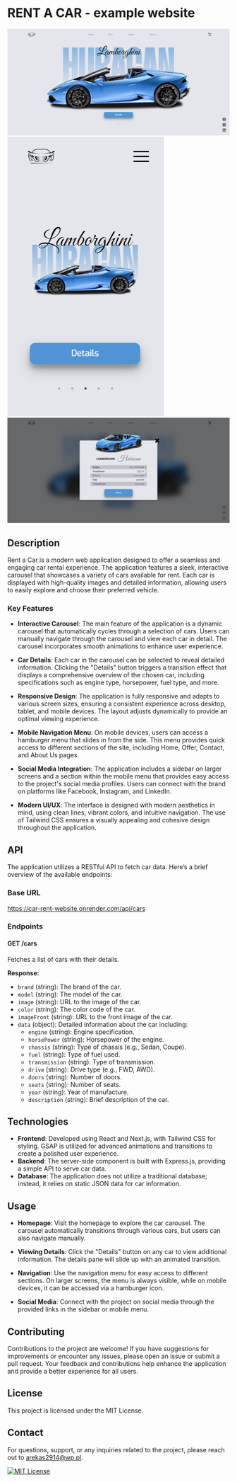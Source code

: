 # RENT A CAR - example website

![main-website](image.png)
![mobile-website](image-1.png)
![com-website](image-2.png)

## Description

Rent a Car is a modern web application designed to offer a seamless and engaging car rental experience. The application features a sleek, interactive carousel that showcases a variety of cars available for rent. Each car is displayed with high-quality images and detailed information, allowing users to easily explore and choose their preferred vehicle.

### Key Features

- **Interactive Carousel**: The main feature of the application is a dynamic carousel that automatically cycles through a selection of cars. Users can manually navigate through the carousel and view each car in detail. The carousel incorporates smooth animations to enhance user experience.

- **Car Details**: Each car in the carousel can be selected to reveal detailed information. Clicking the "Details" button triggers a transition effect that displays a comprehensive overview of the chosen car, including specifications such as engine type, horsepower, fuel type, and more.

- **Responsive Design**: The application is fully responsive and adapts to various screen sizes, ensuring a consistent experience across desktop, tablet, and mobile devices. The layout adjusts dynamically to provide an optimal viewing experience.

- **Mobile Navigation Menu**: On mobile devices, users can access a hamburger menu that slides in from the side. This menu provides quick access to different sections of the site, including Home, Offer, Contact, and About Us pages.

- **Social Media Integration**: The application includes a sidebar on larger screens and a section within the mobile menu that provides easy access to the project's social media profiles. Users can connect with the brand on platforms like Facebook, Instagram, and LinkedIn.

- **Modern UI/UX**: The interface is designed with modern aesthetics in mind, using clean lines, vibrant colors, and intuitive navigation. The use of Tailwind CSS ensures a visually appealing and cohesive design throughout the application.

## API

The application utilizes a RESTful API to fetch car data. Here’s a brief overview of the available endpoints:

### Base URL

https://car-rent-website.onrender.com/api/cars

### Endpoints

#### GET /cars

Fetches a list of cars with their details.

**Response:**

- `brand` (string): The brand of the car.
- `model` (string): The model of the car.
- `image` (string): URL to the image of the car.
- `color` (string): The color code of the car.
- `imageFront` (string): URL to the front image of the car.
- `data` (object): Detailed information about the car including:
  - `engine` (string): Engine specification.
  - `horsePower` (string): Horsepower of the engine.
  - `chassis` (string): Type of chassis (e.g., Sedan, Coupe).
  - `fuel` (string): Type of fuel used.
  - `transmission` (string): Type of transmission.
  - `drive` (string): Drive type (e.g., FWD, AWD).
  - `doors` (string): Number of doors.
  - `seats` (string): Number of seats.
  - `year` (string): Year of manufacture.
  - `description` (string): Brief description of the car.

## Technologies

- **Frontend**: Developed using React and Next.js, with Tailwind CSS for styling. GSAP is utilized for advanced animations and transitions to create a polished user experience.
- **Backend**: The server-side component is built with Express.js, providing a simple API to serve car data.
- **Database**: The application does not utilize a traditional database; instead, it relies on static JSON data for car information.

## Usage

- **Homepage**: Visit the homepage to explore the car carousel. The carousel automatically transitions through various cars, but users can also navigate manually.
- **Viewing Details**: Click the "Details" button on any car to view additional information. The details pane will slide up with an animated transition.

- **Navigation**: Use the navigation menu for easy access to different sections. On larger screens, the menu is always visible, while on mobile devices, it can be accessed via a hamburger icon.

- **Social Media**: Connect with the project on social media through the provided links in the sidebar or mobile menu.

## Contributing

Contributions to the project are welcome! If you have suggestions for improvements or encounter any issues, please open an issue or submit a pull request. Your feedback and contributions help enhance the application and provide a better experience for all users.

## License

This project is licensed under the MIT License.

## Contact

For questions, support, or any inquiries related to the project, please reach out to [arekas2914@wp.pl](mailto:arekas2914@wp.pl).

[![MIT License](https://img.shields.io/badge/License-MIT-green.svg)](https://choosealicense.com/licenses/mit/)
